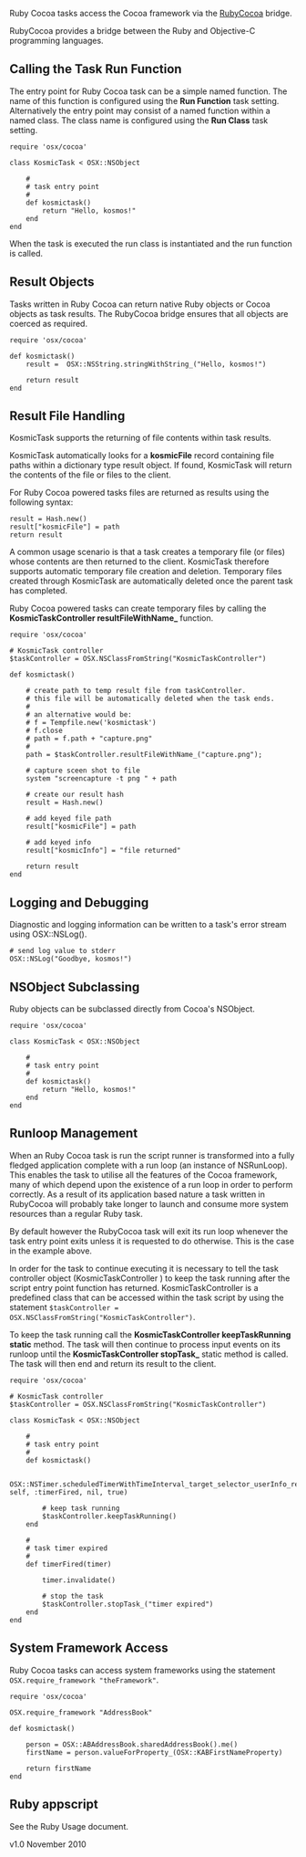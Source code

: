 
Ruby Cocoa tasks access the Cocoa framework via the [RubyCocoa](http://en.wikipedia.org/wiki/RubyCocoa) bridge. 

RubyCocoa provides a bridge between the Ruby and Objective-C programming languages. 


Calling the Task Run Function
-----------------------------

The entry point for Ruby Cocoa task can be a simple named function. The name of this function is configured using the **Run Function** task setting. Alternatively the entry point may consist of a named function within a named class. The class name is configured using the **Run Class** task setting.

	require 'osx/cocoa'
	
	class KosmicTask < OSX::NSObject
			
		#
		# task entry point
		#
		def kosmictask()
			return "Hello, kosmos!"
		end
	end

When the task is executed the run class is instantiated and the run function is called.


Result Objects
--------------

Tasks written in Ruby Cocoa can return native Ruby objects or Cocoa objects as task results. The RubyCocoa bridge ensures that all objects are coerced as required.

	require 'osx/cocoa'
	
	def kosmictask()
		result =  OSX::NSString.stringWithString_("Hello, kosmos!")
		
		return result
	end

Result File Handling
--------------------

KosmicTask supports the returning of file contents within task results. 

KosmicTask automatically looks for a **kosmicFile** record containing file paths within a dictionary type result object. If found, KosmicTask will return the contents of the file or files to the client.

For Ruby Cocoa powered tasks files are returned as results using the following syntax:

	result = Hash.new()
	result["kosmicFile"] = path
	return result

A common usage scenario is that a task creates a temporary file (or files) whose contents are then returned to the client. KosmicTask therefore supports automatic temporary file creation and deletion. Temporary files created through KosmicTask are automatically deleted once the parent task has completed.

Ruby Cocoa powered tasks can create temporary files by calling the **KosmicTaskController resultFileWithName_** function.

	require 'osx/cocoa'
	
	# KosmicTask controller
	$taskController = OSX.NSClassFromString("KosmicTaskController")
	
	def kosmictask()
	
		# create path to temp result file from taskController.
		# this file will be automatically deleted when the task ends.
		#
		# an alternative would be:
		# f = Tempfile.new('kosmictask')
	    # f.close
	    # path = f.path + "capture.png"
	    #
	    path = $taskController.resultFileWithName_("capture.png");
	    
	    # capture sceen shot to file
	    system "screencapture -t png " + path
	    
		# create our result hash
		result = Hash.new()
		
		# add keyed file path
		result["kosmicFile"] = path
	
		# add keyed info
		result["kosmicInfo"] = "file returned"
			
		return result
	end


Logging and Debugging
---------------------

Diagnostic and logging information can be written to a task's error stream using OSX::NSLog(). 

	# send log value to stderr
	OSX::NSLog("Goodbye, kosmos!")


NSObject Subclassing
--------------------

Ruby objects can be subclassed directly from Cocoa's NSObject.

	require 'osx/cocoa'
	
	class KosmicTask < OSX::NSObject
			
		#
		# task entry point
		#
		def kosmictask()
			return "Hello, kosmos!"
		end
	end


Runloop Management
------------------

When an Ruby Cocoa task is run the script runner is transformed into a fully fledged application complete with a run loop (an instance of NSRunLoop). This enables the task to utilise all the features of the Cocoa framework, many of which depend upon the existence of a run loop in order to perform correctly. As a result of its application based nature a task written in RubyCocoa will probably take longer to launch and consume more system resources than a regular Ruby task.

By default however the RubyCocoa task will exit its run loop whenever the task entry point exits unless it is requested to do otherwise. This is the case in the example above.

In order for the task to continue executing it is necessary to tell the task controller object (KosmicTaskController ) to keep the task running after the script entry point function has returned. KosmicTaskController is a predefined class that can be accessed within the task script by using the statement `$taskController = OSX.NSClassFromString("KosmicTaskController")`.

To keep the task running call the **KosmicTaskController keepTaskRunning static** method. The task will then continue to process input events on its runloop until the **KosmicTaskController stopTask_** static method is called. The task will then end and return its result to the client.

	require 'osx/cocoa'
	
	# KosmicTask controller
	$taskController = OSX.NSClassFromString("KosmicTaskController")
	
	class KosmicTask < OSX::NSObject
			
		#
		# task entry point
		#
		def kosmictask()
		
			OSX::NSTimer.scheduledTimerWithTimeInterval_target_selector_userInfo_repeats_(2, self, :timerFired, nil, true)
		
			# keep task running
			$taskController.keepTaskRunning()
		end
		
		#
		# task timer expired
		#
		def timerFired(timer)
			
			timer.invalidate()
			
			# stop the task
			$taskController.stopTask_("timer expired")
		end
	end


System Framework Access
------------------------

Ruby Cocoa tasks can access system frameworks using the statement `OSX.require_framework "theFramework"`.

	require 'osx/cocoa'
	
	OSX.require_framework "AddressBook"
	
	def kosmictask()
	
		person = OSX::ABAddressBook.sharedAddressBook().me()
		firstName = person.valueForProperty_(OSX::KABFirstNameProperty)
	
		return firstName
	end


Ruby appscript
--------------

See the Ruby Usage document. 

v1.0 November 2010